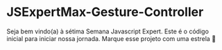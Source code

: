 # JSExpertMax-Gesture-Controller
Seja bem vindo(a) à sétima Semana Javascript Expert. Este é o código inicial para iniciar nossa jornada.  Marque esse projeto com uma estrela 🌟
